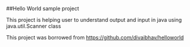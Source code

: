 ##Hello World sample project

This project is helping user to understand output and input in java using java.util.Scanner class

This project was borrowed from https://github.com/divaibhav/helloworld